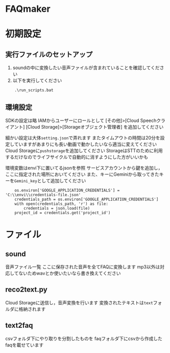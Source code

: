 # FAQmaker

# 初期設定
## 実行ファイルのセットアップ
1. soundの中に変換したい音声ファイルが含まれていることを確認してください
2. 以下を実行してください
```
    .\run_scripts.bat
```

## 環境設定
SDKの設定は略
IAMからユーザーにロールとして
[その他]>[Cloud Speechクライアント]
[Cloud Storage]>[Storageオブジェクト管理者]
を追加してください

細かい設定は大体`setting.json`で弄れます
またタイムアウトの時間は20分を設定していますがあまりにも長い動画で動かしたいなら適当に変えてください
Cloud Storageに`pushstorage`を追加してください
StorageはSTTのために利用するだけなのでライフサイクルで自動的に消すようにした方がいいかも

環境変数はenvi下に置いてるjsonを参照
サービスアカウントから鍵を追加し，ここに指定された場所においてください
また、キーにGeminiから取ってきたキーを`Gemini_key`として追加してください
```
    os.environ['GOOGLE_APPLICATION_CREDENTIALS'] = 'C:\\envi\\credentials-file.json'
    credentials_path = os.environ['GOOGLE_APPLICATION_CREDENTIALS']
    with open(credentials_path, 'r') as file:
        credentials = json.load(file)
    project_id = credentials.get('project_id')
```

# ファイル

## sound
音声ファイル一覧
ここに保存された音声を全てFAQに変換します
mp3以外は対応してないためwavとか使いたいなら書き換えてください

## reco2text.py
Cloud Storageに送信し，音声変換を行います
変換されたテキストは`text`フォルダに格納されます
## text2faq
csvフォルダ下にやり取りを分割したものを
faqフォルダ下にcsvから作成したfaqを載せています

